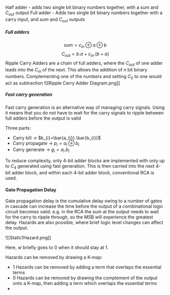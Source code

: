 Half adder - adds two single bit binary numbers together, with a $sum$ and $C_{out}$ output
Full adder - Adds two single bit binary numbers together with a carry input, and $sum$ and $C_{out}$ outputs

##### Full adders
$$sum=c_{in}\oplus a\oplus b$$
$$
C_{out}=b.a+c_{in}.(b+a)
$$
Ripple Carry Adders are a chain of full adders, where the $C_{out}$ of one adder leads into the $C_{in}$ of the next. This allows the addition of $n$ bit binary numbers.
Complementing one of the numbers and setting $C_0$ to one would act as subtraction
![[Ripple Carry Adder Diagram.png]]

##### Fast carry generation
Fast carry generation is an alternative way of managing carry signals. Using it means that you do not have to wait for the carry signals to ripple between full adders before the output is valid

Three parts:
- Carry kill -> $k_{i}=\bar{a_{i}}.\bar{b_{i}}$
- Carry propagate -> $p_{i}=a_{i}\oplus b_{i}$
- Carry generate -> $g_{i}=a_{i}.b_{i}$

To reduce complexity, only 4-bit adder blocks are implemented with only up to $C_{4}$ generated using fast generation. This is then carried into the next 4-bit adder block, and within each 4-bit adder block, conventional RCA is used.

#### Gate Propagation Delay
Gate propagation delay is the cumulative delay owing to a number of gates in cascade can increase the time before the output of a combinational logic circuit becomes valid.
e.g. in the RCA the sum at the output needs to wait for the carry to ripple through, so the MSB will experience the greatest delay.
Hazards are also possible, where brief logic level changes can affect the output.

![[Static1Hazard.png]]

Here, $w$ briefly goes to 0 when it should stay at 1.

Hazards can be removed by drawing a K-map:
- 1 Hazards can be removed by adding a term that overlaps the essential terms
- 0 Hazards can be removed by drawing the complement of the output onto a K-map, then adding a term which overlaps the essential terms
- 